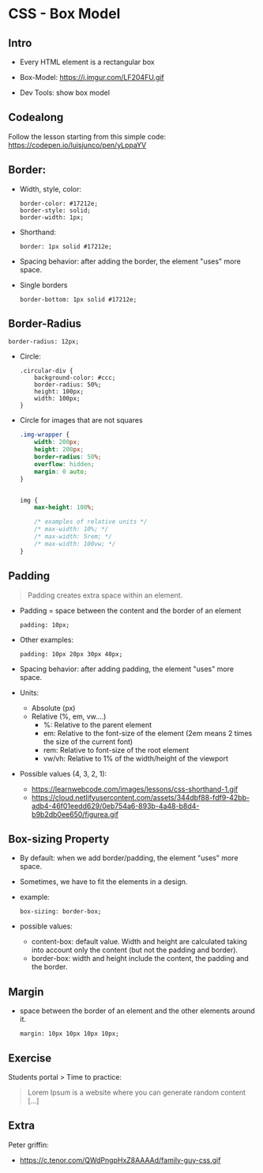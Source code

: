 

# CSS - Box Model

<!--- 

Status: complete


Notes:
- box model is also covered in the prework (some things like "box-sizing" are not)

-->


## Intro 


- Every HTML element is a rectangular box

- Box-Model: https://i.imgur.com/LF204FU.gif

- Dev Tools: show box model



## Codealong

Follow the lesson starting from this simple code: https://codepen.io/luisjunco/pen/yLppaYV



## Border:


- Width, style, color:

    ```
    border-color: #17212e;
    border-style: solid;
    border-width: 1px;
    ```

- Shorthand:
    ```
    border: 1px solid #17212e;
    ```

- Spacing behavior: after adding the border, the element "uses" more space.

- Single borders

    ```
    border-bottom: 1px solid #17212e;
    ```


## Border-Radius

```
border-radius: 12px;
```


- Circle:

    ```
    .circular-div {
        background-color: #ccc;
        border-radius: 50%;
        height: 100px;
        width: 100px;
    }
    ```


- Circle for images that are not squares

    ```css
    .img-wrapper {
        width: 200px;
        height: 200px;
        border-radius: 50%;
        overflow: hidden;
        margin: 0 auto;
    }


    img {
        max-height: 100%;

        /* examples of relative units */
        /* max-width: 10%; */
        /* max-width: 5rem; */
        /* max-width: 100vw; */
    }
    ```



## Padding

> Padding creates extra space within an element.

- Padding = space between the content and the border of an element

    ```
    padding: 10px;
    ```

- Other examples:

    ```
    padding: 10px 20px 30px 40px;
    ```

- Spacing behavior: after adding padding, the element "uses" more space.


- Units:
  - Absolute (px)
  - Relative (%, em, vw....)
    - %: Relative to the parent element
    - em: Relative to the font-size of the element (2em means 2 times the size of the current font)
    - rem: Relative to font-size of the root element
    - vw/vh: Relative to 1% of the width/height of the viewport


- Possible values (4, 3, 2, 1):
  - https://learnwebcode.com/images/lessons/css-shorthand-1.gif
  - https://cloud.netlifyusercontent.com/assets/344dbf88-fdf9-42bb-adb4-46f01eedd629/0eb754a6-893b-4a48-b8d4-b9b2db0ee650/figurea.gif



## Box-sizing Property

- By default: when we add border/padding, the element "uses" more space.

- Sometimes, we have to fit the elements in a design.

- example:

    ```
    box-sizing: border-box;
    ```

- possible values:

  - content-box: default value. Width and height are calculated taking into account only the content (but not the padding and border).
  - border-box: width and height include the content, the padding and the border.




## Margin

- space between the border of an element and the other elements around it.

    ```
    margin: 10px 10px 10px 10px;
    ```


## Exercise

Students portal > Time to practice:
> Lorem Ipsum is a website where you can generate random content [...]




## Extra

Peter griffin:
- https://c.tenor.com/QWdPngpHxZ8AAAAd/family-guy-css.gif




